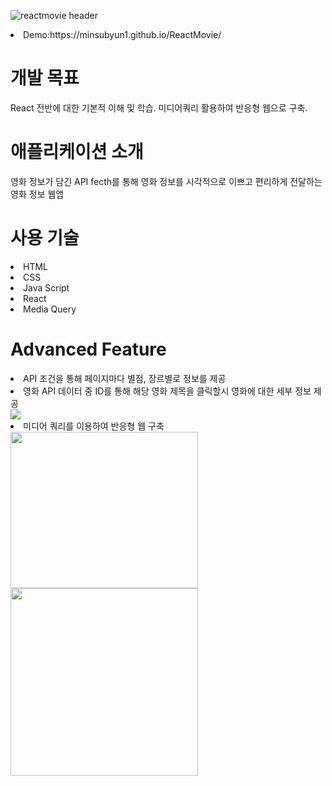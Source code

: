 ![reactmovie header](https://user-images.githubusercontent.com/75060858/151602006-3bd9e5d0-e8ca-4461-8c40-d082f9ae04ea.JPG)

<li> Demo:https://minsubyun1.github.io/ReactMovie/</li>
<h1>개발 목표</h1>
<p>React 전반에 대한 기본적 이해 및 학습. 미디어쿼리 활용하여 반응형 웹으로 구축.</p>
<h1>애플리케이션 소개</h1>
  <p>영화 정보가 담긴 API fecth를 통해 영화 정보를 시각적으로 이쁘고 편리하게 전달하는 영화 정보 웹앱</p>
<h1>사용 기술</h1>
  <li>HTML</li>
  <li>CSS</li>
  <li>Java Script</li>
  <li>React</li>
  <li>Media Query</li>
 
 <h1>Advanced Feature</h1>
  <li>API 조건을 통해 페이지마다 별점, 장르별로 정보를 제공</li>
  <li>영화 API 데이터 중 ID를 통해 해당 영화 제목을 클릭할시 영화에 대한 세부 정보 제공</li>
  <img src="https://user-images.githubusercontent.com/75060858/151604749-8ca25098-fbce-48d2-8f18-6ca0b5d6399a.gif"></img>
  <li>미디어 쿼리를 이용하여 반응형 웹 구축</li>
  <img src="https://user-images.githubusercontent.com/75060858/151604258-3da2a809-b353-49e6-a19b-c29d9953e171.JPG" width="300" height="250" ></img><img src="https://user-images.githubusercontent.com/75060858/151604911-5602eead-ec6d-40c2-a040-0cba0b530e1e.JPG" width="300" height="300"></img>
  
  
